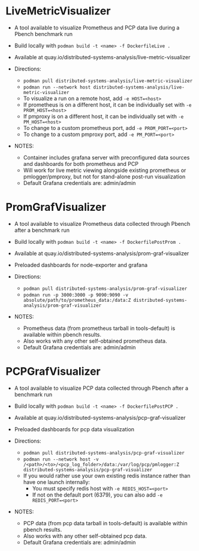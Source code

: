 # LiveMetricVisualizer
- A tool available to visualize Prometheus and PCP data live during a Pbench benchmark run

- Build locally with `podman build -t <name> -f DockerfileLive .`
- Available at quay.io/distributed-systems-analysis/live-metric-visualizer

- Directions:
  -   `podman pull distributed-systems-analysis/live-metric-visualizer`
  -   `podman run --network host distributed-systems-analysis/live-metric-visualizer`
  -   To visualize a run on a remote host, add `-e HOST=<host>`
    - If prometheus is on a different host, it can be individually set with `-e PROM_HOST=<host>`
    - If pmproxy is on a different host, it can be individually set with `-e PM_HOST=<host>`
  -   To change to a custom prometheus port, add `-e PROM_PORT=<port>`
  -   To change to a custom pmproxy port, add `-e PM_PORT=<port>`

- NOTES:
  - Container includes grafana server with preconfigured data sources and dashboards for both prometheus and PCP
  - Will work for live metric viewing alongside existing prometheus or pmlogger/pmproxy, but not for stand-alone post-run visualization
  - Default Grafana credentials are: admin/admin


# PromGrafVisualizer
- A tool available to visualize Prometheus data collected through Pbench after a benchmark run

- Build locally with `podman build -t <name> -f DockerfilePostProm .`
- Available at quay.io/distributed-systems-analysis/prom-graf-visualizer
- Preloaded dashboards for node-exporter and grafana

- Directions:
  -   `podman pull distributed-systems-analysis/prom-graf-visualizer`
  -   `podman run -p 3000:3000 -p 9090:9090 -v absolute/path/to/prometheus_data:/data:Z distributed-systems-analysis/prom-graf-visualizer`

- NOTES: 
  - Prometheus data (from prometheus tarball in tools-default) is available within pbench results.
  - Also works with any other self-obtained prometheus data.
  - Default Grafana credentials are: admin/admin

# PCPGrafVisualizer
- A tool available to visualize PCP data collected through Pbench after a benchmark run

- Build locally with `podman build -t <name> -f DockerfilePostPCP .`
- Available at quay.io/distributed-systems-analysis/pcp-graf-visualizer
- Preloaded dashboards for pcp data visualization

- Directions:
  -   `podman pull distributed-systems-analysis/pcp-graf-visualizer`
  -   `podman run --network host -v /<path>/<to>/<pcp_log_folder>/data:/var/log/pcp/pmlogger:Z distributed-systems-analysis/pcp-graf-visualizer`
  - If you would rather use your own existing redis instance rather than have one launch internally:
    - You must specify redis host with `-e REDIS_HOST=<port>`
    - If not on the default port (6379), you can also add `-e REDIS_PORT=<port>`

- NOTES:
  - PCP data (from pcp data tarball in tools-default) is available within pbench results.
  - Also works with any other self-obtained pcp data.
  - Default Grafana credentials are: admin/admin
